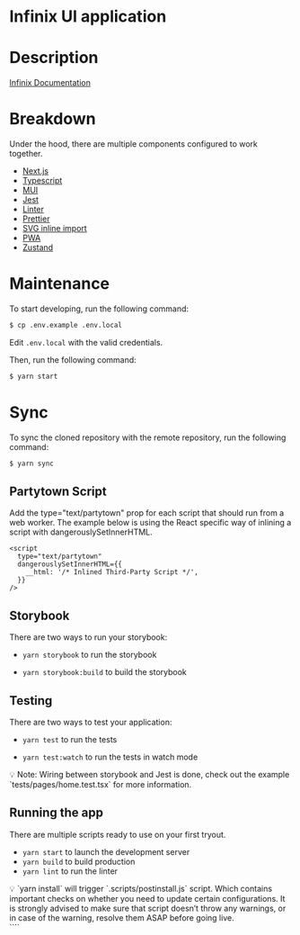 # Infinix UI application

# Description

[Infinix Documentation](https://app.clickup.com/20655476/v/dc/kpbbm-79368/kpbbm-23808)


# Breakdown

Under the hood, there are multiple components configured to work together.

- [Next.js](https://nextjs.org/)
- [Typescript](https://www.typescriptlang.org/)
- [MUI](https://mui.com/)
- [Jest](https://jestjs.io/)
- [Linter](https://eslint.org/)
- [Prettier](https://prettier.io/)
- [SVG inline import](https://github.com/gregberge/svgr)
- [PWA](https://github.com/shadowwalker/next-pwa)
- [Zustand](https://github.com/pmndrs/zustand)

# Maintenance

To start developing, run the following command:

```bash
$ cp .env.example .env.local
```

Edit `.env.local` with the valid credentials.

Then, run the following command:

```bash
$ yarn start
```

# Sync

To sync the cloned repository with the remote repository, run the following command:

```bash
$ yarn sync
```

## Partytown Script

Add the type="text/partytown" prop for each script that should run from a web worker. The example below is using the React specific way of inlining a script with dangerouslySetInnerHTML.

```
<script
  type="text/partytown"
  dangerouslySetInnerHTML={{
    __html: '/* Inlined Third-Party Script */',
  }}
/>
```

## Storybook

There are two ways to run your storybook:

- `yarn storybook` to run the storybook

- `yarn storybook:build` to build the storybook

## Testing

There are two ways to test your application:

- `yarn test` to run the tests

- `yarn test:watch` to run the tests in watch mode

<aside>
💡 Note: Wiring between storybook and Jest is done, check out the example `tests/pages/home.test.tsx` for more information.

</aside>

## Running the app

There are multiple scripts ready to use on your first tryout.

- `yarn start` to launch the development server
- `yarn build` to build production
- `yarn lint` to run the linter

<aside>
💡 `yarn install` will trigger `.scripts/postinstall.js` script. Which contains important checks on whether you need to update certain configurations. It is strongly advised to make sure that script doesn’t throw any warnings, or in case of the warning, resolve them ASAP before going live.

</aside>
````
